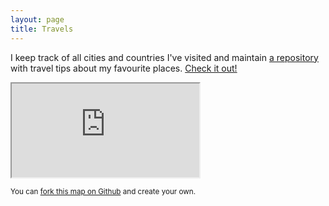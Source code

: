 ```yaml
---
layout: page
title: Travels
---
```


I keep track of all cities and countries I've visited and maintain [a repository](https://github.com/kirs/travel-tips) with travel tips about
my favourite places. [Check it out!](https://github.com/kirs/travel-tips)

<iframe class="travels-iframe" src="https://kirs.github.io/travel-tips/map/"></iframe>

<small>You can [fork this map on Github](https://github.com/kirs/travel-tips/tree/master/map) and create your own.</small>

